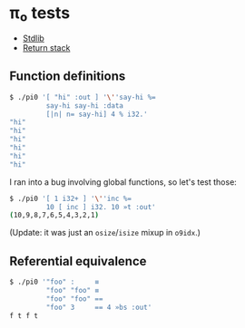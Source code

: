 # π₀ tests
+ [Stdlib](pi0-stdlib.md)
+ [Return stack](pi0-return-stack.md)


## Function definitions
```bash
$ ./pi0 '[ "hi" :out ] '\''say-hi %=
         say-hi say-hi :data
         [|n| n= say-hi] 4 % i32.'
"hi"
"hi"
"hi"
"hi"
"hi"
"hi"
```

I ran into a bug involving global functions, so let's test those:

```bash
$ ./pi0 '[ 1 i32+ ] '\''inc %=
         10 [ inc ] i32. 10 »t :out'
(10,9,8,7,6,5,4,3,2,1)
```

(Update: it was just an `osize`/`isize` mixup in `o9idx`.)


## Referential equivalence
```bash
$ ./pi0 '"foo" :     ≡
         "foo" "foo" ≡
         "foo" "foo" ==
         "foo" 3     == 4 »bs :out'
f t f t
```
